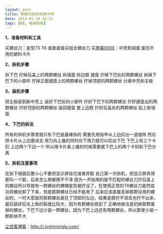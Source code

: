 ```yaml
---
layout: post
title: 黑莓9300拆机换中壳
date: 2013-01-10 16:52
tags: [BB, 电脑网络]
---
```

<strong>1、准备材料和工具</strong>

买螺丝刀：星型T5 T6 或者直接买组合螺丝刀
买<a href="http://i.lvshiminglu.com/tag/%E9%BB%91%E8%8E%939300">黑莓9300</a>：中壳和镜面
废旧不用的塑料卡片

<strong>2、拆机步骤</strong>

拆下巴
拧掉后盖上的两颗螺丝
拆镜面
拆边框 键盘
拧掉下巴处的两颗螺丝
拆掉下巴下的小部件
拧掉正面键盘上的两颗螺丝
拧掉顶部的两颗螺丝
分离中壳和主板

<strong>3、装机步骤</strong>

把主板装到新中壳上
装好下巴处的小部件
拧好下巴下的两颗螺丝
拧好键盘出的两颗螺丝
拧好顶部的两颗螺丝
装回键盘
套上边框
拧好后盖处的两颗螺丝
贴上新镜面

<strong>4、下巴的拆法</strong>

所有的拆机步骤里就只有下巴是最难拆的
需要先用指甲从上边扣出一道缝隙
然后把卡片从上边塞进去
用力向上撬的同时向下用力就可以扣出下巴
下巴上有三个卡扣
上边两个下边一个
所以用卡片香上撬的时候需要酱下巴上的两个卡扣和下巴分离

<strong>5、拆机注意事项</strong>

在拆下镜面后要小心不要把显示屏挂花或者弄脏
自己第一次拆机，把显示屏弄得那叫一个脏，后来怎么擦都擦不干净
因为一开始用的是不匹配的螺丝刀拧后盖上的螺丝所以导致有一颗螺丝的螺帽星型被拧没了，在使用正常的T6螺丝刀虽然成功将螺丝卸了下来，但是那颗螺丝已经不能用了
后来应该直接丢掉那颗没用的螺丝的，一时大意就将那颗螺丝装在了顶部的左边，结果是既拧不进去也拧不出来，最后装好后左上角的裂缝比较大，因为有颗螺丝抵到了
正确地做法是扔掉那颗废掉的螺丝，下巴下边少装一颗螺丝，因为下巴上边还有两颗螺丝，所以那里少装一颗影响不大

<a href="http://i.lvshiminglu.com/">尘世客博客</a>：<a href="http://i.lvshiminglu.com/">http://i.lvshiminglu.com/</a>

